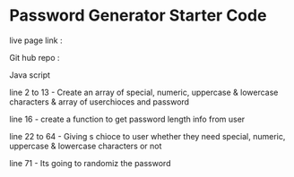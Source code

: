 
# Password Generator Starter Code


live page link : 

Git hub repo : 

Java script

line 2 to 13 - Create an array of special, numeric,  uppercase & lowercase characters  & array of userchioces and password

line 16 - create a function to get password length info from user 

line 22 to 64 - Giving s chioce to user whether they need special, numeric,  uppercase & lowercase characters or not

line 71 - Its going to randomiz the password


